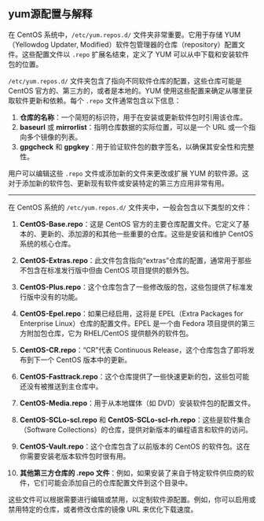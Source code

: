 ## yum源配置与解释

在 CentOS 系统中，`/etc/yum.repos.d/` 文件夹非常重要。它用于存储 YUM（Yellowdog Updater, Modified）软件包管理器的仓库（repository）配置文件。这些配置文件以 `.repo` 扩展名结束，定义了 YUM 可以从中下载和安装软件包的位置。

`/etc/yum.repos.d/` 文件夹包含了指向不同软件仓库的配置，这些仓库可能是 CentOS 官方的、第三方的，或者是本地的。YUM 使用这些配置来确定从哪里获取软件更新和依赖。每个 `.repo` 文件通常包含以下信息：

1. **仓库的名称**：一个简短的标识符，用于在安装或更新软件包时引用该仓库。
2. **baseurl** 或 **mirrorlist**：指明仓库数据的实际位置，可以是一个 URL 或一个指向多个镜像的列表。
3. **gpgcheck** 和 **gpgkey**：用于验证软件包的数字签名，以确保其安全性和完整性。

用户可以编辑这些 `.repo` 文件或添加新的文件来更改或扩展 YUM 的软件源。这对于添加新的软件包、更新现有软件或安装特定的第三方应用非常有用。

---

在 CentOS 系统的 `/etc/yum.repos.d/` 文件夹中，一般会包含以下类型的文件：

1. **CentOS-Base.repo**：这是 CentOS 官方的主要仓库配置文件。它定义了基本的、更新的、添加源的和其他一些重要的仓库。这些是安装和维护 CentOS 系统的核心仓库。

2. **CentOS-Extras.repo**：此文件包含指向“extras”仓库的配置，通常用于那些不包含在标准发行版中但由 CentOS 项目提供的额外包。

3. **CentOS-Plus.repo**：这个仓库包含了一些修改版的包，这些包提供了标准发行版中没有的功能。

4. **CentOS-Epel.repo**：如果已经启用，这将是 EPEL（Extra Packages for Enterprise Linux）仓库的配置文件。EPEL 是一个由 Fedora 项目提供的第三方附加包仓库，它为 RHEL/CentOS 提供额外的软件包。

5. **CentOS-CR.repo**：“CR”代表 Continuous Release，这个仓库包含了即将发布到下一个 CentOS 版本中的更新。

6. **CentOS-Fasttrack.repo**：这个仓库提供了一些快速更新的包，这些包可能还没有被推送到主仓库中。

7. **CentOS-Media.repo**：用于从本地媒体（如 DVD）安装软件包的配置文件。

8. **CentOS-SCLo-scl.repo** 和 **CentOS-SCLo-scl-rh.repo**：这些是软件集合（Software Collections）的仓库，提供对新版本的编程语言和软件的访问。

9. **CentOS-Vault.repo**：这个仓库包含了以前版本的 CentOS 的软件包。这在你需要安装老版本软件包时很有用。

10. **其他第三方仓库的 .repo 文件**：例如，如果安装了来自于特定软件供应商的软件，它们可能会添加自己的仓库配置文件到这个目录中。

这些文件可以根据需要进行编辑或禁用，以定制软件源配置。例如，你可以启用或禁用特定的仓库，或者修改仓库的镜像 URL 来优化下载速度。

